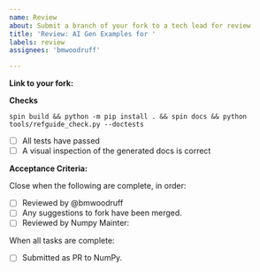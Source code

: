 ```yaml
---
name: Review
about: Submit a branch of your fork to a tech lead for review
title: 'Review: AI Gen Examples for '
labels: review
assignees: 'bmwoodruff'

---
```

**Link to your fork:**

<!-- Includee a link to your fork -->




**Checks**
<!-- Make sure you have ran all the tests, and visually checked the docs look correct for each example you added.
Leave this section in place and check off each item to confirm you have ran the tests. -->

```
spin build && python -m pip install . && spin docs && python tools/refguide_check.py --doctests
```
- [ ] All tests have passed
- [ ] A visual inspection of the generated docs is correct

**Acceptance Criteria:**

<!-- Leave this section as is. It will ping @bmwoodruff. -->

Close when the following are complete, in order:
- [ ] Reviewed by @bmwoodruff
- [ ] Any suggestions to fork have been merged.
- [ ] Reviewed by Numpy Mainter:

When all tasks are complete:
- [ ] Submitted as PR to NumPy.



